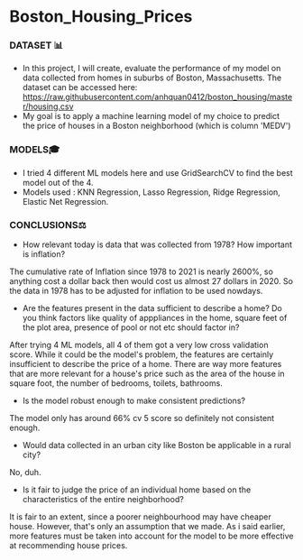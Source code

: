 # Boston_Housing_Prices
### DATASET 📊
- In this project, I will create, evaluate the performance of my model on data collected from homes in suburbs of Boston, Massachusetts. The dataset can be accessed here: https://raw.githubusercontent.com/anhquan0412/boston_housing/master/housing.csv
- My goal is to apply a machine learning model of my choice to predict the price of houses in a Boston neighborhood (which is column 'MEDV')

### MODELS🎓
- I tried 4 different ML models here and use GridSearchCV to find the best model out of the 4. 
- Models used : KNN Regression, Lasso Regression, Ridge Regression, Elastic Net Regression.
 
 
### CONCLUSIONS⚖️
- How relevant today is data that was collected from 1978? How important is inflation?

The cumulative rate of Inflation since 1978 to 2021 is nearly 2600%, so anything cost a dollar back then would cost us almost 27 dollars in 2020. So the data in 1978 has to be adjusted for inflation to be used nowdays.

- Are the features present in the data sufficient to describe a home? Do you think factors like quality of apppliances in the home, square feet of the plot area, presence of pool or not etc should factor in?

After trying 4 ML models, all 4 of them got a very low cross validation score. While it could be the model's problem, the features are certainly insufficient to describe the price of a home. There are way more features that are more relevant for a house's price such as the area of the house in square foot, the number of bedrooms, toilets, bathrooms.

- Is the model robust enough to make consistent predictions?

The model only has around 66% cv 5 score so definitely not consistent enough.

- Would data collected in an urban city like Boston be applicable in a rural city?

No, duh.

- Is it fair to judge the price of an individual home based on the characteristics of the entire neighborhood?

It is fair to an extent, since a poorer neighbourhood may have cheaper house. However, that's only an assumption that we made. As i said earlier, more features must be taken into account for the model to be more effective at recommending house prices.
